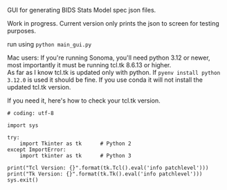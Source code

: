 GUI for generating BIDS Stats Model spec json files.

Work in progress.  Current version only prints the json to screen for testing purposes.

run using `python main_gui.py`


Mac users:  If you're running Sonoma, you'll need python 3.12 or newer, most importantly it must be running tcl.tk 8.6.13 or higher. \
As far as I know tcl.tk is updated only with python.  If `pyenv install python 3.12.0` is used it should be fine.  If you use conda it will not install 
the updated tcl.tk version.

If you need it, here's how to check your tcl.tk version.  
```#!/usr/bin/python
# coding: utf-8

import sys

try:
    import Tkinter as tk      # Python 2
except ImportError:
    import tkinter as tk      # Python 3

print("Tcl Version: {}".format(tk.Tcl().eval('info patchlevel')))
print("Tk Version: {}".format(tk.Tk().eval('info patchlevel')))
sys.exit()
```
